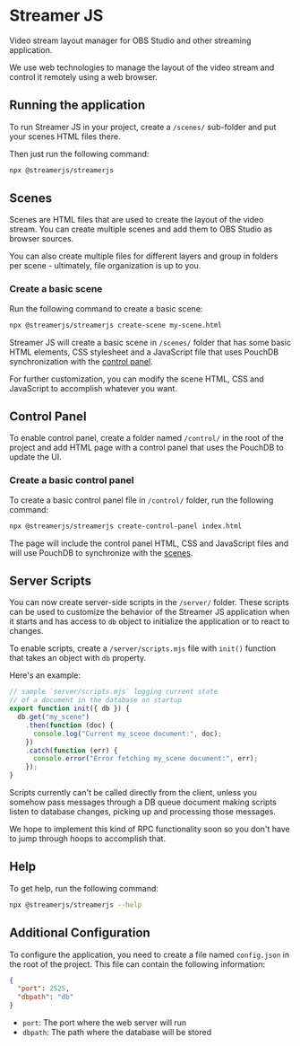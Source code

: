 # Streamer JS

Video stream layout manager for OBS Studio and other streaming application.

We use web technologies to manage the layout of the video stream and control it remotely using a web browser.

## Running the application

To run Streamer JS in your project, create a `/scenes/` sub-folder and put your scenes HTML files there.

Then just run the following command:

```bash
npx @streamerjs/streamerjs
```

## Scenes

Scenes are HTML files that are used to create the layout of the video stream. You can create multiple scenes and add them to OBS Studio as browser sources.

You can also create multiple files for different layers and group in folders per scene - ultimately, file organization is up to you.

### Create a basic scene

Run the following command to create a basic scene:

```bash
npx @streamerjs/streamerjs create-scene my-scene.html
```

Streamer JS will create a basic scene in `/scenes/` folder that has some basic HTML elements, CSS stylesheet and a JavaScript file that uses PouchDB synchronization with the [control panel](#control-panel).

For further customization, you can modify the scene HTML, CSS and JavaScript to accomplish whatever you want.

## Control Panel

To enable control panel, create a folder named `/control/` in the root of the project and add HTML page with a control panel that uses the PouchDB to update the UI.

### Create a basic control panel

To create a basic control panel file in `/control/` folder, run the following command:

```bash
npx @streamerjs/streamerjs create-control-panel index.html
```

The page will include the control panel HTML, CSS and JavaScript files and will use PouchDB to synchronize with the [scenes](#scenes).

## Server Scripts

You can now create server-side scripts in the `/server/` folder. These scripts can be used to customize the behavior of the Streamer JS application when it starts and has access to `db` object to initialize the application or to react to changes.

To enable scripts, create a `/server/scripts.mjs` file with `init()` function that takes an object with `db` property.

Here's an example:

```javascript
// sample `server/scripts.mjs` logging current state
// of a document in the database on startup
export function init({ db }) {
  db.get("my_scene")
    .then(function (doc) {
      console.log("Current my_scene document:", doc);
    })
    .catch(function (err) {
      console.error("Error fetching my_scene document:", err);
    });
}
```

Scripts currently can't be called directly from the client, unless you somehow pass messages through a DB queue document making scripts listen to database changes, picking up and processing those messages.

We hope to implement this kind of RPC functionality soon so you don't have to jump through hoops to accomplish that.

## Help

To get help, run the following command:

```bash
npx @streamerjs/streamerjs --help
```

## Additional Configuration

To configure the application, you need to create a file named `config.json` in the root of the project. This file can contain the following information:

```json
{
  "port": 2525,
  "dbpath": "db"
}
```

- `port`: The port where the web server will run
- `dbpath`: The path where the database will be stored
